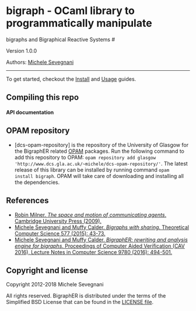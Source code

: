 # bigraph - OCaml library to programmatically manipulate
  bigraphs and Bigraphical Reactive Systems #

Version 1.0.0

Authors: [Michele Sevegnani](http://www.dcs.gla.ac.uk/~michele)

----------------------------------------------------------------------------

To get started, checkout the
[Install](http://www.dcs.gla.ac.uk/~michele/bigrapher.html#inst) and
[Usage](http://www.dcs.gla.ac.uk/~michele/bigrapher.html#tool) guides.


## Compiling this repo

#### API documentation

## OPAM repository

- [dcs-opam-repository] is the repository of the University of Glasgow for the
  BigraphER related [OPAM](http://opam.ocaml.org/) packages. Run the following
  command to add this repository to OPAM: `opam repository add glasgow
  'http://www.dcs.gla.ac.uk/~michele/dcs-opam-repository/'`. The latest release
  of this library can be installed by running command `opam install
  bigraph`. OPAM will take care of downloading and installing all the
  dependencies.

## References

- [Robin Milner. *The space and motion of communicating agents*. Cambridge
  University Press (2009).][milner]
- [Michele Sevegnani and Muffy Calder. *Bigraphs with sharing*. Theoretical
  Computer Science 577 (2015): 43-73.][share]
- [Michele Sevegnani and Muffy Calder. *BigraphER: rewriting and analysis engine for bigraphs*. Proceedings of Computer Aided Verification (CAV 2016), Lecture Notes in Computer Science 9780 (2016): 494-501.][tech]

[milner]: http://dl.acm.org/citation.cfm?id=1540607 "Robin Milner. *The space and motion of communicating agents*. Cambridge University Press (2009)."
[share]: http://doi.org/10.1016/j.tcs.2015.02.011 "Michele Sevegnani and Muffy Calder. *Bigraphs with sharing*. Theoretical Computer Science 577 (2015): 43-73."
[tech]: http://doi.org/10.1007/978-3-319-41540-6_27 "Michele Sevegnani and Muffy Calder. *BigraphER: rewriting and analysis engine for bigraphs*. Proceedings of Computer Aided Verification (CAV 2016), Lecture Notes in Computer Science 9780 (2016): 494-501"

## Copyright and license

Copyright 2012-2018 Michele Sevegnani

All rights reserved. BigraphER is distributed under the terms of the Simplified
BSD License that can be found in the [LICENSE file](LICENSE.md).
